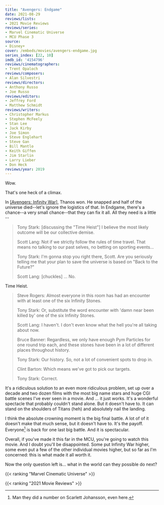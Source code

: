 ```yaml
---
title: "Avengers: Endgame"
date: 2021-08-29
reviews/lists:
- 2021 Movie Reviews
reviews/series:
- Marvel Cinematic Universe
- MCU Phase 3
source:
- Disney+
cover: /embeds/movies/avengers-endgame.jpg
series_index: [22, 10]
imdb_id: '4154796'
reviews/cinematographers:
- Trent Opaloch
reviews/composers:
- Alan Silvestri
reviews/directors:
- Anthony Russo
- Joe Russo
reviews/editors:
- Jeffrey Ford
- Matthew Schmidt
reviews/writers:
- Christopher Markus
- Stephen McFeely
- Stan Lee
- Jack Kirby
- Joe Simon
- Steve Englehart
- Steve Gan
- Bill Mantlo
- Keith Giffen
- Jim Starlin
- Larry Lieber
- Don Heck
reviews/year: 2019
---
```


Wow. 

That's one heck of a climax. 

In [[Avengers: Infinity War]](), Thanos won. He snapped and half of the universe died--let's ignore the logistics of that. In Endgame, there's a chance--a very small chance--that they can fix it all. All they need is a little --

> Tony Stark: [discussing the "Time Heist"] I believe the most likely outcome will be our collective demise.
> 
> Scott Lang: Not if we strictly follow the rules of time travel. That means no talking to our past selves, no betting on sporting events...
> 
> Tony Stark: I'm gonna stop you right there, Scott. Are you seriously telling me that your plan to save the universe is based on "Back to the Future?"
> 
> Scott Lang: [chuckles] ... No.

Time Heist. 

> Steve Rogers: Almost everyone in this room has had an encounter with at least one of the six Infinity Stones.
> 
> Tony Stark: Or, substitute the word encounter with 'damn near been killed by' one of the six Infinity Stones.
> 
> Scott Lang: I haven't. I don't even know what the hell you're all taking about now.
> 
> Bruce Banner: Regardless, we only have enough Pym Particles for one round trip each, and these stones have been in a lot of different places throughout history.
> 
> Tony Stark: Our history. So, not a lot of convenient spots to drop in.
> 
> Clint Barton: Which means we've got to pick our targets.
> 
> Tony Stark: Correct.

It's a ridiculous solution to an even more ridiculous problem, set up over a decade and two dozen films with the most big name stars and huge CGI battle scenes I've ever seen in a movie. And ... it just works. It's a wonderful spectacle that probably couldn't stand alone. But it doesn't have to. It can stand on the shoulders of Titans (heh) and absolutely nail the landing. 

I think the absolute crowning moment is the big final battle. A lot of of it doesn't make that much sense, but it doesn't have to. It's the payoff. Everyone[^widow] is back for one last big battle. And it is spectacular. 

Overall, if you've made it this far in the MCU, you're going to watch this movie. And I doubt you'll be disappointed. Some put Infinity War higher, some even put a few of the other individual movies higher, but so far as I'm concerned: this is what made it all worth it. 

Now the only question left is... what in the world can they possible do next?

{{< ranking "Marvel Cinematic Universe" >}}

{{< ranking "2021 Movie Reviews" >}}

[^widow]: Man they did a number on Scarlett Johansson, even here.